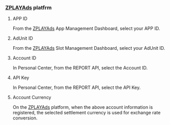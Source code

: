 ###     [ZPLAYAds](http://www.zplayads.com/) platfrm
1. APP ID 
    
    From the [ZPLAYAds](http://www.zplayads.com/) App Management Dashboard, select your APP ID.

2. AdUnit ID
    
     From the [ZPLAYAds](http://www.zplayads.com/) Slot Management Dashboard, select your AdUnit ID. 
3. Account ID

   In Personal Center, from the REPORT API, select the Account ID.
4. API Key

   In Personal Center, from the REPORT API, select the API Key.
5. Account Currency
     
      On the [ZPLAYAds](http://www.zplayads.com/)  platform, when the above account information is registered, the selected settlement currency is used for exchange rate conversion.